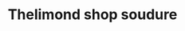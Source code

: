 ---
title: "Thelimond shop soudure"
url: /route-nationale-descahos/thelimond-shop-soudure/
shop: hardware
---